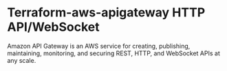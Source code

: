 # Terraform-aws-apigateway HTTP API/WebSocket

Amazon API Gateway is an AWS service for creating, publishing, maintaining, monitoring, and securing REST, HTTP, and WebSocket APIs at any scale.